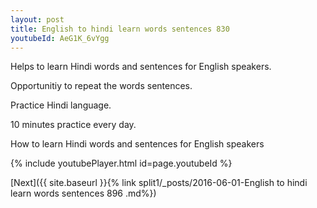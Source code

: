 ```yaml
---
layout: post
title: English to hindi learn words sentences 830 
youtubeId: AeG1K_6vYgg
---
```

 
 
Helps to learn Hindi words and sentences for English speakers.

Opportunitiy to repeat the words sentences. 

Practice Hindi language. 
 
10 minutes practice every day. 
 
How to learn Hindi words and sentences for English speakers 
 
{% include youtubePlayer.html id=page.youtubeId %}
 
 
[Next]({{ site.baseurl }}{% link  split1/_posts/2016-06-01-English to hindi learn words sentences 896 .md%})
 
